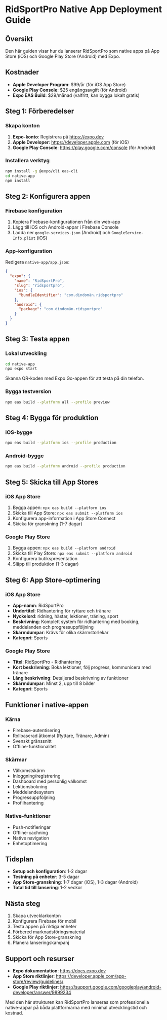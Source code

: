 # RidSportPro Native App Deployment Guide

## Översikt
Den här guiden visar hur du lanserar RidSportPro som native apps på App Store (iOS) och Google Play Store (Android) med Expo.

## Kostnader
- **Apple Developer Program**: $99/år (för iOS App Store)
- **Google Play Console**: $25 engångsavgift (för Android)
- **Expo EAS Build**: $29/månad (valfritt, kan bygga lokalt gratis)

## Steg 1: Förberedelser

### Skapa konton
1. **Expo-konto**: Registrera på https://expo.dev
2. **Apple Developer**: https://developer.apple.com (för iOS)
3. **Google Play Console**: https://play.google.com/console (för Android)

### Installera verktyg
```bash
npm install -g @expo/cli eas-cli
cd native-app
npm install
```

## Steg 2: Konfigurera appen

### Firebase konfiguration
1. Kopiera Firebase-konfigurationen från din web-app
2. Lägg till iOS och Android-appar i Firebase Console
3. Ladda ner `google-services.json` (Android) och `GoogleService-Info.plist` (iOS)

### App-konfiguration
Redigera `native-app/app.json`:
```json
{
  "expo": {
    "name": "RidSportPro",
    "slug": "ridsportpro",
    "ios": {
      "bundleIdentifier": "com.dindomän.ridsportpro"
    },
    "android": {
      "package": "com.dindomän.ridsportpro"
    }
  }
}
```

## Steg 3: Testa appen

### Lokal utveckling
```bash
cd native-app
npx expo start
```

Skanna QR-koden med Expo Go-appen för att testa på din telefon.

### Bygga testversion
```bash
npx eas build --platform all --profile preview
```

## Steg 4: Bygga för produktion

### iOS-bygge
```bash
npx eas build --platform ios --profile production
```

### Android-bygge
```bash
npx eas build --platform android --profile production
```

## Steg 5: Skicka till App Stores

### iOS App Store
1. Bygga appen: `npx eas build --platform ios`
2. Skicka till App Store: `npx eas submit --platform ios`
3. Konfigurera app-information i App Store Connect
4. Skicka för granskning (1-7 dagar)

### Google Play Store
1. Bygga appen: `npx eas build --platform android`
2. Skicka till Play Store: `npx eas submit --platform android`
3. Konfigurera butikspresentation
4. Släpp till produktion (1-3 dagar)

## Steg 6: App Store-optimering

### iOS App Store
- **App-namn**: RidSportPro
- **Undertitel**: Ridhantering för ryttare och tränare
- **Nyckelord**: ridning, hästar, lektioner, träning, sport
- **Beskrivning**: Komplett system för ridhantering med booking, meddelanden och progressuppföljning
- **Skärmdumpar**: Krävs för olika skärmstorlekar
- **Kategori**: Sports

### Google Play Store
- **Titel**: RidSportPro - Ridhantering
- **Kort beskrivning**: Boka lektioner, följ progress, kommunicera med tränare
- **Lång beskrivning**: Detaljerad beskrivning av funktioner
- **Skärmdumpar**: Minst 2, upp till 8 bilder
- **Kategori**: Sports

## Funktioner i native-appen

### Kärna
- Firebase-autentisering
- Rollbaserad åtkomst (Ryttare, Tränare, Admin)
- Svenskt gränssnitt
- Offline-funktionalitet

### Skärmar
- Välkomstskärm
- Inloggning/registrering
- Dashboard med personlig välkomst
- Lektionsbokning
- Meddelandesystem
- Progressuppföljning
- Profilhantering

### Native-funktioner
- Push-notifieringar
- Offline-cachning
- Native navigation
- Enhetoptimering

## Tidsplan
- **Setup och konfiguration**: 1-2 dagar
- **Testning på enheter**: 3-5 dagar
- **App Store-granskning**: 1-7 dagar (iOS), 1-3 dagar (Android)
- **Total tid till lansering**: 1-2 veckor

## Nästa steg
1. Skapa utvecklarkonton
2. Konfigurera Firebase för mobil
3. Testa appen på riktiga enheter
4. Förbered marknadsföringsmaterial
5. Skicka för App Store-granskning
6. Planera lanseringskampanj

## Support och resurser
- **Expo dokumentation**: https://docs.expo.dev
- **App Store riktlinjer**: https://developer.apple.com/app-store/review/guidelines/
- **Google Play riktlinjer**: https://support.google.com/googleplay/android-developer/answer/9899234

Med den här strukturen kan RidSportPro lanseras som professionella native-appar på båda plattformarna med minimal utvecklingstid och kostnad.